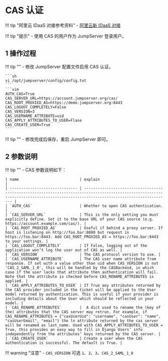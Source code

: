 # CAS 认证

!!! tip "阿里云 IDaaS 对接参考资料"
    - [阿里云新 IDaaS 对接](https://help.aliyun.com/document_detail/409903.html)

!!! tip "提示"
    - 使用 CAS 的用户作为 JumpServer 登录用户。

## 1 操作过程
!!! tip ""
    - 修改 JumpServer 配置文件启用 CAS 认证。

    ```sh
    vi /opt/jumpserver/config/config.txt
    ```
    ```vim
    AUTH_CAS=True
    CAS_SERVER_URL=https://account.jumpserver.org/cas/
    CAS_ROOT_PROXIED_AS=https://demo.jumpserver.org:8443
    CAS_LOGOUT_COMPLETELY=False
    CAS_VERSION=3
    CAS_USERNAME_ATTRIBUTE=uid
    CAS_APPLY_ATTRIBUTES_TO_USER=Flase
    CAS_CREATE_USER=True
    ```
!!! tip ""
    - 修改完成后保存，重启 JumpServer 即可。

## 2 参数说明
!!! tip ""
    - CAS 参数说明如下：

    | name                           | explain                                                                                                                                                                            |
    | ------------------------------ | ---------------------------------------------------------------------------------------------------------------------------------------------------------------------------------- |
    | `AUTH_CAS`                     | Whether to open CAS authentication. |
    | `CAS_SERVER_URL`               | This is the only setting you must explicitly define. Set it to the base URL of your CAS source (e.g. https://account.example.com/cas/). |
    | `CAS_ROOT_PROXIED_AS`          | Useful if behind a proxy server. If host is listening on http://foo.bar:8080 but request is https://foo.bar:8443. Add CAS_ROOT_PROXIED_AS = https://foo.bar:8443 to your settings. |
    | `CAS_LOGOUT_COMPLETELY`        | If False, logging out of the application won’t log the user out of CAS as well. |
    | `CAS_VERSION`                  | The CAS protocol version to use. |
    | `CAS_USERNAME_ATTRIBUTE`       | The CAS user name attribute from response. If set with a value other than uid when CAS_VERSION is not 'CAS_2_SAML_1_0', this will be handled by the CASBackend, in which case if the user lacks that attribute then authentication will fail. Note that the attribute is checked before CAS_RENAME_ATTRIBUTES is applied. |
    | `CAS_APPLY_ATTRIBUTES_TO_USER` | If True any attributes returned by the CAS provider included in the ticket will be applied to the User model returned by authentication. This is useful if your provider is including details about the User which should be reflected in your model. |
    | `CAS_RENAME_ATTRIBUTES`        | 	A dict used to rename the (key of the) attributes that the CAS server may retrun. For example, if CAS_RENAME_ATTRIBUTES = {"casUserUid": "username", "casUser": "name", "casUserEmail", "email"} the ln attribute returned by the cas server will be renamed as last_name. Used with CAS_APPLY_ATTRIBUTES_TO_USER = True, this provides an easy way to fill in Django Users’ info independently from the attributes’ keys returned by the CAS server. |
    | `CAS_CREATE_USER`              | Create a user when the CAS authentication is successful. The default is True. |


!!! warning "注意"
    - `CAS_VERSION` 可选 `1`、`2`、`3`、`CAS_2_SAML_1_0`
